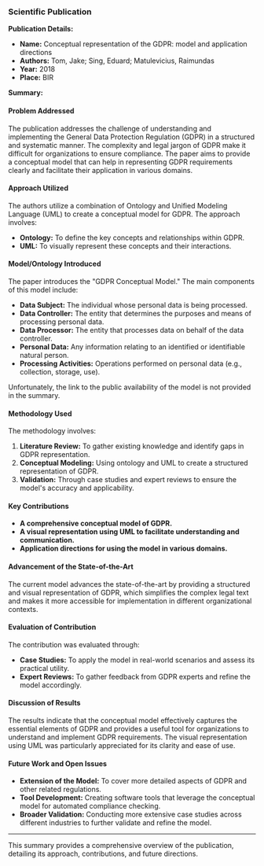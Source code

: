 ### Scientific Publication

**Publication Details:**
- **Name:** Conceptual representation of the GDPR: model and application directions
- **Authors:** Tom, Jake; Sing, Eduard; Matulevicius, Raimundas
- **Year:** 2018
- **Place:** BIR

**Summary:**

#### Problem Addressed
The publication addresses the challenge of understanding and implementing the General Data Protection Regulation (GDPR) in a structured and systematic manner. The complexity and legal jargon of GDPR make it difficult for organizations to ensure compliance. The paper aims to provide a conceptual model that can help in representing GDPR requirements clearly and facilitate their application in various domains.

#### Approach Utilized
The authors utilize a combination of Ontology and Unified Modeling Language (UML) to create a conceptual model for GDPR. The approach involves:
- **Ontology:** To define the key concepts and relationships within GDPR.
- **UML:** To visually represent these concepts and their interactions.

#### Model/Ontology Introduced
The paper introduces the "GDPR Conceptual Model." The main components of this model include:
- **Data Subject:** The individual whose personal data is being processed.
- **Data Controller:** The entity that determines the purposes and means of processing personal data.
- **Data Processor:** The entity that processes data on behalf of the data controller.
- **Personal Data:** Any information relating to an identified or identifiable natural person.
- **Processing Activities:** Operations performed on personal data (e.g., collection, storage, use).

Unfortunately, the link to the public availability of the model is not provided in the summary.

#### Methodology Used
The methodology involves:
1. **Literature Review:** To gather existing knowledge and identify gaps in GDPR representation.
2. **Conceptual Modeling:** Using ontology and UML to create a structured representation of GDPR.
3. **Validation:** Through case studies and expert reviews to ensure the model's accuracy and applicability.

#### Key Contributions
- **A comprehensive conceptual model of GDPR.**
- **A visual representation using UML to facilitate understanding and communication.**
- **Application directions for using the model in various domains.**

#### Advancement of the State-of-the-Art
The current model advances the state-of-the-art by providing a structured and visual representation of GDPR, which simplifies the complex legal text and makes it more accessible for implementation in different organizational contexts.

#### Evaluation of Contribution
The contribution was evaluated through:
- **Case Studies:** To apply the model in real-world scenarios and assess its practical utility.
- **Expert Reviews:** To gather feedback from GDPR experts and refine the model accordingly.

#### Discussion of Results
The results indicate that the conceptual model effectively captures the essential elements of GDPR and provides a useful tool for organizations to understand and implement GDPR requirements. The visual representation using UML was particularly appreciated for its clarity and ease of use.

#### Future Work and Open Issues
- **Extension of the Model:** To cover more detailed aspects of GDPR and other related regulations.
- **Tool Development:** Creating software tools that leverage the conceptual model for automated compliance checking.
- **Broader Validation:** Conducting more extensive case studies across different industries to further validate and refine the model.

---

This summary provides a comprehensive overview of the publication, detailing its approach, contributions, and future directions.